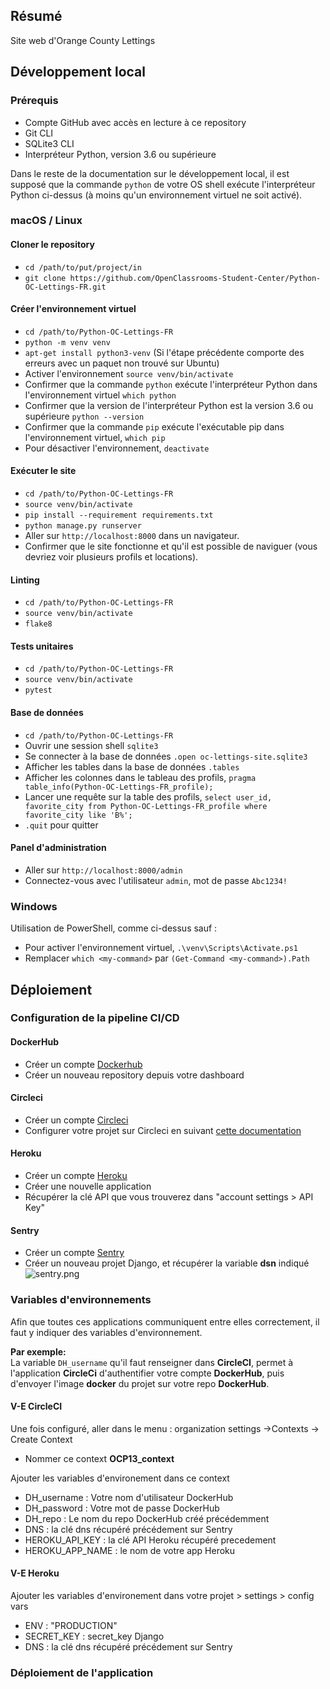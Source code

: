 ## Résumé

Site web d'Orange County Lettings

## Développement local

### Prérequis

- Compte GitHub avec accès en lecture à ce repository
- Git CLI
- SQLite3 CLI
- Interpréteur Python, version 3.6 ou supérieure

Dans le reste de la documentation sur le développement local, il est supposé que la commande `python` de votre OS shell exécute l'interpréteur Python ci-dessus (à moins qu'un environnement virtuel ne soit activé).

### macOS / Linux

#### Cloner le repository

- `cd /path/to/put/project/in`
- `git clone https://github.com/OpenClassrooms-Student-Center/Python-OC-Lettings-FR.git`

#### Créer l'environnement virtuel

- `cd /path/to/Python-OC-Lettings-FR`
- `python -m venv venv`
- `apt-get install python3-venv` (Si l'étape précédente comporte des erreurs avec un paquet non trouvé sur Ubuntu)
- Activer l'environnement `source venv/bin/activate`
- Confirmer que la commande `python` exécute l'interpréteur Python dans l'environnement virtuel
`which python`
- Confirmer que la version de l'interpréteur Python est la version 3.6 ou supérieure `python --version`
- Confirmer que la commande `pip` exécute l'exécutable pip dans l'environnement virtuel, `which pip`
- Pour désactiver l'environnement, `deactivate`

#### Exécuter le site

- `cd /path/to/Python-OC-Lettings-FR`
- `source venv/bin/activate`
- `pip install --requirement requirements.txt`
- `python manage.py runserver`
- Aller sur `http://localhost:8000` dans un navigateur.
- Confirmer que le site fonctionne et qu'il est possible de naviguer (vous devriez voir plusieurs profils et locations).

#### Linting

- `cd /path/to/Python-OC-Lettings-FR`
- `source venv/bin/activate`
- `flake8`

#### Tests unitaires

- `cd /path/to/Python-OC-Lettings-FR`
- `source venv/bin/activate`
- `pytest`

#### Base de données

- `cd /path/to/Python-OC-Lettings-FR`
- Ouvrir une session shell `sqlite3`
- Se connecter à la base de données `.open oc-lettings-site.sqlite3`
- Afficher les tables dans la base de données `.tables`
- Afficher les colonnes dans le tableau des profils, `pragma table_info(Python-OC-Lettings-FR_profile);`
- Lancer une requête sur la table des profils, `select user_id, favorite_city from
  Python-OC-Lettings-FR_profile where favorite_city like 'B%';`
- `.quit` pour quitter

#### Panel d'administration

- Aller sur `http://localhost:8000/admin`
- Connectez-vous avec l'utilisateur `admin`, mot de passe `Abc1234!`

### Windows

Utilisation de PowerShell, comme ci-dessus sauf :

- Pour activer l'environnement virtuel, `.\venv\Scripts\Activate.ps1` 
- Remplacer `which <my-command>` par `(Get-Command <my-command>).Path`


## Déploiement

### Configuration de la pipeline CI/CD

#### DockerHub

- Créer un compte <a href="https://hub.docker.com/" target="_blank">Dockerhub</a>
- Créer un nouveau repository depuis votre dashboard


#### Circleci

- Créer un compte <a href="https://circleci.com/" target="_blank">Circleci</a>
- Configurer votre projet sur Circleci en suivant <a href="https://circleci.com/docs/getting-started/" target="_blank">cette documentation</a>

#### Heroku

- Créer un compte <a href="https://dashboard.heroku.com/apps" target="_blank">Heroku</a>
- Créer une nouvelle application
- Récupérer la clé API que vous trouverez dans "account settings > API Key"

#### Sentry

- Créer un compte <a href="https://sentry.io" target="_blank">Sentry</a>
- Créer un nouveau projet Django, et récupérer la variable **dsn** indiqué
![sentry.png](..%2F..%2F..%2F..%2FDownloads%2Fsentry.png)

### Variables d'environnements

Afin que toutes ces applications communiquent entre elles correctement, 
il faut y indiquer des variables d'environnement.

**Par exemple:**  
La variable `DH_username` qu'il faut renseigner dans **CircleCI**, permet à l'application **CircleCi**
d'authentifier votre compte **DockerHub**, puis d'envoyer l'image **docker** du projet sur votre repo **DockerHub**.

#### V-E CircleCI

Une fois configuré, aller dans le menu : organization settings ->Contexts -> Create Context  
- Nommer ce context **OCP13_context**  

Ajouter les variables d'environement dans ce context

- DH_username : Votre nom d'utilisateur DockerHub
- DH_password : Votre mot de passe DockerHub
- DH_repo : Le nom du repo DockerHub créé précédemment
- DNS : la clé dns récupéré précédement sur Sentry
- HEROKU_API_KEY : la clé API Heroku récupéré precedement
- HEROKU_APP_NAME : le nom de votre app Heroku

#### V-E Heroku

Ajouter les variables d'environement dans votre projet > settings > config vars

- ENV : "PRODUCTION"
- SECRET_KEY : secret_key Django
- DNS : la clé dns récupéré précédement sur Sentry

### Déploiement de l'application